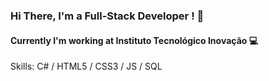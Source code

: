 ### Hi There, I'm a Full-Stack Developer ! :wave: <br>
#### Currently I'm working at Instituto Tecnológico Inovação :computer: <br>
Skills: C# / HTML5 / CSS3 / JS / SQL
